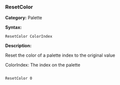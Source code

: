 ### ResetColor

**Category:**
Palette

**Syntax:**

```scorpionengine
ResetColor ColorIndex
```

**Description:**

Reset the color of a palette index to the original value

ColorIndex: The index on the palette

```scorpionengine

ResetColor 0

```
